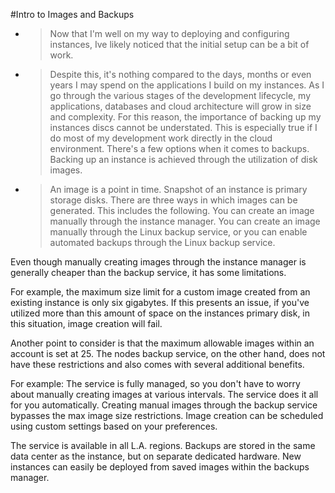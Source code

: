 #Intro to Images and Backups

- > Now that I'm well on my way to deploying and configuring instances, Ive likely noticed that the initial setup can be a bit of work.

- > Despite this, it's nothing compared to the days, months or even years I may spend on the applications I build on my instances. As I go through the various stages of the development lifecycle, my applications, databases and cloud architecture will grow in size and complexity. For this reason, the importance of backing up my instances discs cannot be understated. This is especially true if I do most of my development work directly in the cloud environment. There's a few options when it comes to backups. Backing up an instance is achieved through the utilization of disk images.

- > An image is a point in time. Snapshot of an instance is primary storage disks. There are three ways in which images can be generated. This includes the following. You can create an image manually through the instance manager. You can create an image manually through the Linux backup service, or you can enable automated backups through the Linux backup service.

Even though manually creating images through the instance manager is generally cheaper than the backup service, it has some limitations.

For example, the maximum size limit for a custom image created from an existing instance is only six gigabytes.
If this presents an issue, if you've utilized more than this amount of space on the instances primary disk, in this situation, image creation will fail.

Another point to consider is that the maximum allowable images within an account is set at 25.
The nodes backup service, on the other hand, does not have these restrictions and also comes with
several additional benefits.

For example: The service is fully managed, so you don't have to worry about manually creating images at various intervals.
The service does it all for you automatically. Creating manual images through the backup service bypasses the max image size restrictions. Image creation can be scheduled using custom settings based on your preferences.

The service is available in all L.A. regions. Backups are stored in the same data center as the instance, but on separate dedicated hardware. New instances can easily be deployed from saved images within the backups manager.
